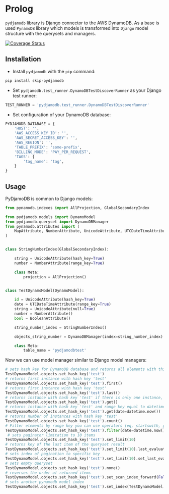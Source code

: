 Prolog
======

`pydjamodb` library is Django connector to the AWS DynamoDB. As a base is used `PynamoDB` library which models is transformed into `Django` model structure with the querysets and managers.

[![Coverage Status](https://coveralls.io/repos/github/skip-pay/pydjamodb/badge.svg?branch=master)](https://coveralls.io/github/skip-pay/pydjamodb?branch=master)

Installation
------------

- Install `pydjamodb` with the `pip` command:

```bash
pip install skip-pydjamodb
```

- Set ``pydjamodb.test_runner.DynamoDBTestDiscoverRunner`` as your Django test runner:

```python
TEST_RUNNER = 'pydjamodb.test_runner.DynamoDBTestDiscoverRunner'
```

- Set configuration of your DynamoDB database:

```python
PYDJAMODB_DATABASE = {
    'HOST': '',
    'AWS_ACCESS_KEY_ID': '',
    'AWS_SECRET_ACCESS_KEY': '',
    'AWS_REGION': '',
    'TABLE_PREFIX': 'some-prefix',
    'BILLING_MODE': 'PAY_PER_REQUEST',
    'TAGS': {
        'tag_name': 'tag',
    }
}
```

Usage
-----

PyDjamoDB is common to Django models:

```python
from pynamodb.indexes import AllProjection, GlobalSecondaryIndex

from pydjamodb.models import DynamoModel
from pydjamodb.queryset import DynamoDBManager
from pynamodb.attributes import (
    MapAttribute, NumberAttribute, UnicodeAttribute, UTCDateTimeAttribute, BooleanAttribute, NumberAttribute
)


class StringNumberIndex(GlobalSecondaryIndex):

    string = UnicodeAttribute(hash_key=True)
    number = NumberAttribute(range_key=True)

    class Meta:
        projection = AllProjection()


class TestDynamoModel(DynamoModel):

    id = UnicodeAttribute(hash_key=True)
    date = UTCDateTimeAttribute(range_key=True)
    string = UnicodeAttribute(null=True)
    number = NumberAttribute()
    bool = BooleanAttribute()

    string_number_index = StringNumberIndex()

    objects_string_number = DynamoDBManager(index=string_number_index)

    class Meta:
        table_name = 'pydjamodbtest'
```

Now we can use model manager similar to Django model managers:

```python
# sets hash key for DynamoDB database and returns all elements with this key
TestDynamoModel.objects.set_hash_key('test')
# returns first instance with hash key 'test'
TestDynamoModel.objects.set_hash_key('test').first()
# returns first instance with hash key 'test'
TestDynamoModel.objects.set_hash_key('test').last()
# returns instance with hash key 'test' if there is only one instance, else raises MultipleObjectsReturned or ObjectDoesNotExist exception
TestDynamoModel.objects.set_hash_key('test').get()
# returns instance with hash key 'test' and range key equal to datetime.now() if there is only one instance, else raises MultipleObjectsReturned or ObjectDoesNotExist exception
TestDynamoModel.objects.set_hash_key('test').get(date=datetime.now())
# returns number of instances with hash key 'test'
TestDynamoModel.objects.set_hash_key('test').count()
# Filter elements by range key you can use operators (eq, startswith, gt, lt, gte, lte, between)
TestDynamoModel.objects.set_hash_key('test').filter(date=datetime.now()) 
 # sets paginator limitation to 10 items
TestDynamoModel.objects.set_hash_key('test').set_limit(10)
# returns key of the last item of the queryset result
TestDynamoModel.objects.set_hash_key('test').set_limit(10).last_evaluated_key
# sets index of pagination to specific key
TestDynamoModel.objects.set_hash_key('test').set_limit(10).set_last_evaluated_key(key)
# sets empty queryset
TestDynamoModel.objects.set_hash_key('test').none()
# reverses the order of returned items
TestDynamoModel.objects.set_hash_key('test').set_scan_index_forward(False)
# sets another pynamodb model index
TestDynamoModel.objects.set_hash_key('test').set_index(TestDynamoModel.string_number_index)
```
